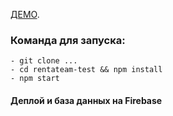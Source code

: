 [ДЕМО](https://rentateam-test.firebaseapp.com/).

### Команда для запуска:

```
- git clone ...
- cd rentateam-test && npm install
- npm start
```

#### Деплой и база данных на Firebase
